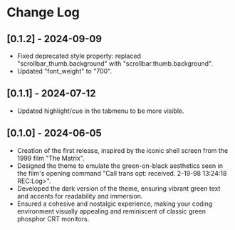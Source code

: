 # Change Log

## [0.1.2] - 2024-09-09

-   Fixed deprecated style property: replaced "scrollbar_thumb.background" with "scrollbar.thumb.background".
-   Updated "font_weight" to "700".

## [0.1.1] - 2024-07-12

-   Updated highlight/cue in the tabmenu to be more visible.

## [0.1.0] - 2024-06-05

-   Creation of the first release, inspired by the iconic shell screen from the 1999 film "The Matrix".
-   Designed the theme to emulate the green-on-black aesthetics seen in the film's opening command "Call trans opt: received. 2-19-98 13:24:18 REC:Log>".
-   Developed the dark version of the theme, ensuring vibrant green text and accents for readability and immersion.
-   Ensured a cohesive and nostalgic experience, making your coding environment visually appealing and reminiscent of classic green phosphor CRT monitors.
